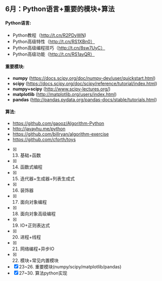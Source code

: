 ## 6月：Python语言+重要的模块+算法

#### Python语言:
* Python教程（http://t.cn/R2PDyWN)
* Python高级特性（http://t.cn/RS1XBn0）
* Python高级编程技巧（http://t.cn/8sw7UyC）
* Python高级功能（http://t.cn/RS1ayQR）

#### 重要模块:
* **numpy**        (https://docs.scipy.org/doc/numpy-dev/user/quickstart.html)
* **scipy**        (https://docs.scipy.org/doc/scipy/reference/tutorial/index.html)
* **numpy+scipy**  (http://www.scipy-lectures.org/)
* **matplotlib**   (http://matplotlib.org/users/index.html)
* **pandas**       (http://pandas.pydata.org/pandas-docs/stable/tutorials.html)

#### 算法:
* https://github.com/gaooz/Algorithm-Python
* http://javayhu.me/python
* https://github.com/billryan/algorithm-exercise
* https://github.com/cforth/toys


- [X] 13. 基础+函数
- [X] 14. 函数式编程
- [X] 15. 迭代器+生成器+列表生成式
- [X] 16. 装饰器
- [X] 17. 面向对象编程
- [X] 18. 面向对象高级编程
- [X] 19. IO+正则表达式
- [X] 20. 进程+线程
- [X] 21. 网络编程+异步IO
- [X] 22. 模块+常见内置模块
- [X] 23\~26. 重要模块(numpy/scipy/matplotlib/pandas)
- [X] 27\~30. 算法python实现
